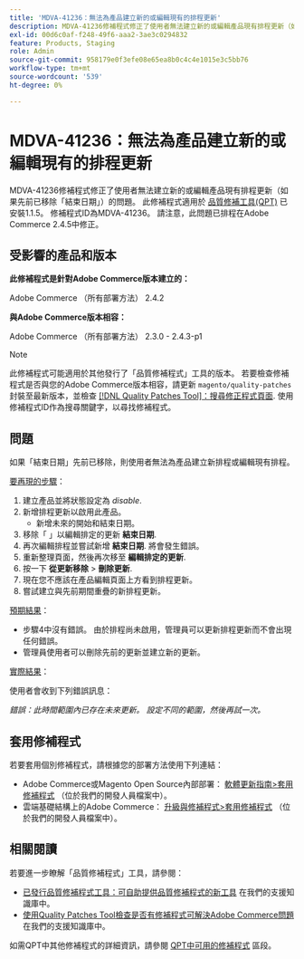 ```yaml
---
title: 'MDVA-41236：無法為產品建立新的或編輯現有的排程更新'
description: MDVA-41236修補程式修正了使用者無法建立新的或編輯產品現有排程更新（如果先前已移除「結束日期」）的問題。 安裝[Quality Patches Tool (QPT)](https://devdocs.magento.com/guides/v2.4/comp-mgr/patching.html#mqp) 1.1.5時，即可使用此修補程式。 修補程式ID為MDVA-41236。 請注意，此問題已排程在Adobe Commerce 2.4.5中修正。
exl-id: 00d6c0af-f248-49f6-aaa2-3ae3c0294832
feature: Products, Staging
role: Admin
source-git-commit: 958179e0f3efe08e65ea8b0c4c4e1015e3c5bb76
workflow-type: tm+mt
source-wordcount: '539'
ht-degree: 0%

---
```


# MDVA-41236：無法為產品建立新的或編輯現有的排程更新

MDVA-41236修補程式修正了使用者無法建立新的或編輯產品現有排程更新（如果先前已移除「結束日期」）的問題。 此修補程式適用於 [品質修補工具(QPT)](https://devdocs.magento.com/guides/v2.4/comp-mgr/patching.html#mqp) 已安裝1.1.5。 修補程式ID為MDVA-41236。 請注意，此問題已排程在Adobe Commerce 2.4.5中修正。

## 受影響的產品和版本

**此修補程式是針對Adobe Commerce版本建立的：**

Adobe Commerce （所有部署方法） 2.4.2

**與Adobe Commerce版本相容：**

Adobe Commerce （所有部署方法） 2.3.0 - 2.4.3-p1

>[!NOTE]
>
>此修補程式可能適用於其他發行了「品質修補程式」工具的版本。 若要檢查修補程式是否與您的Adobe Commerce版本相容，請更新 `magento/quality-patches` 封裝至最新版本，並檢查 [[!DNL Quality Patches Tool]：搜尋修正程式頁面](https://devdocs.magento.com/quality-patches/tool.html#patch-grid). 使用修補程式ID作為搜尋關鍵字，以尋找修補程式。

## 問題

如果「結束日期」先前已移除，則使用者無法為產品建立新排程或編輯現有排程。

<u>要再現的步驟</u>：

1. 建立產品並將狀態設定為 *disable*.
1. 新增排程更新以啟用此產品。
   * 新增未來的開始和結束日期。
1. 移除「 」以編輯排定的更新 **結束日期**.
1. 再次編輯排程並嘗試新增 **結束日期**. 將會發生錯誤。
1. 重新整理頁面，然後再次移至 **編輯排定的更新**.
1. 按一下 **從更新移除** > **刪除更新**.
1. 現在您不應該在產品編輯頁面上方看到排程更新。
1. 嘗試建立與先前期間重疊的新排程更新。

<u>預期結果</u>：

* 步驟4中沒有錯誤。 由於排程尚未啟用，管理員可以更新排程更新而不會出現任何錯誤。
* 管理員使用者可以刪除先前的更新並建立新的更新。

<u>實際結果</u>：

使用者會收到下列錯誤訊息：

*錯誤：此時間範圍內已存在未來更新。 設定不同的範圍，然後再試一次。*


## 套用修補程式

若要套用個別修補程式，請根據您的部署方法使用下列連結：

* Adobe Commerce或Magento Open Source內部部署： [軟體更新指南>套用修補程式](https://devdocs.magento.com/guides/v2.4/comp-mgr/patching/mqp.html) （位於我們的開發人員檔案中）。
* 雲端基礎結構上的Adobe Commerce： [升級與修補程式>套用修補程式](https://devdocs.magento.com/cloud/project/project-patch.html) （位於我們的開發人員檔案中）。

## 相關閱讀

若要進一步瞭解「品質修補程式」工具，請參閱：

* [已發行品質修補程式工具：可自助提供品質修補程式的新工具](/help/announcements/adobe-commerce-announcements/magento-quality-patches-released-new-tool-to-self-serve-quality-patches.md) 在我們的支援知識庫中。
* [使用Quality Patches Tool檢查是否有修補程式可解決Adobe Commerce問題](/help/support-tools/patches-available-in-qpt-tool/check-patch-for-magento-issue-with-magento-quality-patches.md) 在我們的支援知識庫中。

如需QPT中其他修補程式的詳細資訊，請參閱 [QPT中可用的修補程式](https://support.magento.com/hc/en-us/sections/360010506631-Patches-available-in-QPT-tool-) 區段。
